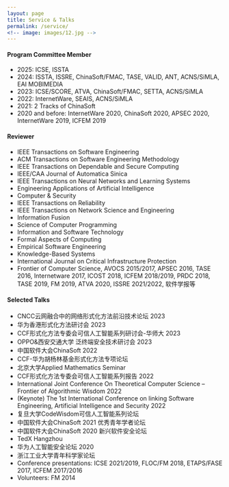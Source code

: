 ```yaml
---
layout: page
title: Service & Talks
permalink: /service/
<!-- image: images/12.jpg -->
---
```



#### Program Committee Member
- 2025: ICSE, ISSTA
- 2024: ISSTA, ISSRE, ChinaSoft/FMAC, TASE, VALID, ANT, ACNS/SiMLA, EAI MOBIMEDIA
- 2023: ICSE/SCORE, ATVA, ChinaSoft/FMAC, SETTA, ACNS/SiMLA
- 2022: InternetWare, SEAIS, ACNS/SiMLA
- 2021: 2 Tracks of ChinaSoft
- 2020 and before: InternetWare 2020, ChinaSoft 2020, APSEC 2020, InternetWare 2019, ICFEM 2019


#### Reviewer

- IEEE Transactions on Software Engineering
- ACM Transactions on Software Engineering Methodology
- IEEE Transactions on Dependable and Secure Computing
- IEEE/CAA Journal of Automatica Sinica
- IEEE Transactions on Neural Networks and Learning Systems
- Engineering Applications of Artificial Intelligence
- Computer & Security
- IEEE Transactions on Reliability
- IEEE Transactions on Network Science and Engineering
- Information Fusion
- Science of Computer Programming
- Information and Software Technology
- Formal Aspects of Computing
- Empirical Software Engineering
- Knowledge-Based Systems
- International Journal on Critical Infrastructure Protection
- Frontier of Computer Science, AVOCS 2015/2017, APSEC 2016, TASE 2016, Internetware 2017, ICOST 2018, ICFEM 2018/2019, PRDC 2018, TASE 2019, FM 2019, ATVA 2020, ISSRE 2021/2022, 软件学报等 


#### Selected Talks

- CNCC云网融合中的网络形式化方法前沿技术论坛 2023
- 华为香港形式化方法研讨会 2023
- CCF形式化方法专委会可信人工智能系列研讨会-华师大 2023
- OPPO&西安交通大学 泛终端安全技术研讨会 2023
- 中国软件大会ChinaSoft 2022
- CCF-华为胡杨林基金形式化方法专项论坛
- 北京大学Applied Mathematics Seminar
- CCF形式化方法专委会可信人工智能系列报告 2022
- International Joint Conference On Theoretical Computer Science – Frontier of Algorithmic Wisdom 2022
- (Keynote) The 1st International Conference on linking Software Engineering, Artificial Intelligence and Security 2022
- 复旦大学CodeWisdom可信人工智能系列论坛
- 中国软件大会ChinaSoft 2021 优秀青年学者论坛 
- 中国软件大会ChinaSoft 2020 新兴软件安全论坛 ­
- TedX Hangzhou
- 华为人工智能安全论坛 2020
- 浙江工业大学青年科学家论坛
- Conference presentations: ICSE 2021/2019, FLOC/FM 2018, ETAPS/FASE 2017, ICFEM 2017/2016
- Volunteers: FM 2014